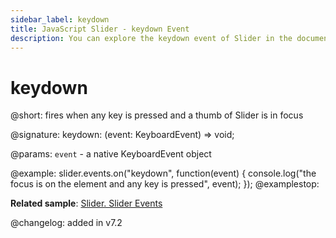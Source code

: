 ```yaml
---
sidebar_label: keydown 
title: JavaScript Slider - keydown Event 
description: You can explore the keydown event of Slider in the documentation of the DHTMLX JavaScript UI library. Browse developer guides and API reference, try out code examples and live demos, and download a free 30-day evaluation version of DHTMLX Suite 7.
---
```


# keydown

@short: fires when any key is pressed and a thumb of Slider is in focus

@signature: keydown: (event: KeyboardEvent) => void;

@params:
`event` - a native KeyboardEvent object

@example:
slider.events.on("keydown", function(event) {
    console.log("the focus is on the element and any key is pressed", event);
});
@examplestop:

**Related sample**: [Slider. Slider Events](https://snippet.dhtmlx.com/sc7ov54z)

@changelog: added in v7.2
